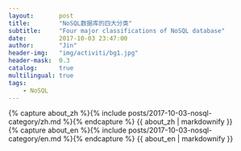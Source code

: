 ```yaml
---
layout:       post
title:        "NoSQL数据库的四大分类"
subtitle:     "Four major classifications of NoSQL database"
date:         2017-10-03 23:47:00
author:       "Jin"
header-img:   "img/activiti/bg1.jpg"
header-mask:  0.3
catalog:      true
multilingual: true
tags:
    - NoSQL
---
```


<!-- Chinese Version -->
<div class="zh post-container">
    {% capture about_zh %}{% include posts/2017-10-03-nosql-category/zh.md %}{% endcapture %}
    {{ about_zh | markdownify }}
</div>

<!-- English Version -->
<div class="en post-container">
    {% capture about_en %}{% include posts/2017-10-03-nosql-category/en.md %}{% endcapture %}
    {{ about_en | markdownify }}
</div>